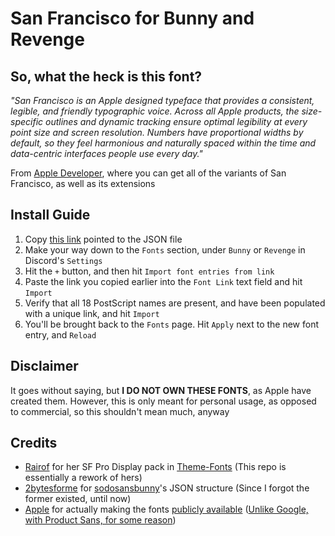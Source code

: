 # San Francisco for Bunny and Revenge

## So, what the heck is this font?
_"San Francisco is an Apple designed typeface that provides a consistent, legible, and friendly typographic voice. Across all Apple products, the size-specific outlines and dynamic tracking ensure optimal legibility at every point size and screen resolution. Numbers have proportional widths by default, so they feel harmonious and naturally spaced within the time and data-centric interfaces people use every day."_

From [Apple Developer](https://developer.apple.com/fonts/), where you can get all of the variants of San Francisco, as well as its extensions

## Install Guide
1. Copy [this link](https://github.com/Thisisauser6443/San-Francisco/raw/refs/heads/main/Import.json) pointed to the JSON file
2. Make your way down to the `Fonts` section, under `Bunny` or `Revenge` in Discord's `Settings`
3. Hit the `+` button, and then hit `Import font entries from link`
4. Paste the link you copied earlier into the `Font Link` text field and hit `Import`
5. Verify that all 18 PostScript names are present, and have been populated with a unique link, and hit `Import`
6. You'll be brought back to the `Fonts` page. Hit `Apply` next to the new font entry, and `Reload`

## Disclaimer
It goes without saying, but **I __DO NOT__ OWN THESE FONTS**, as Apple have created them. However, this is only meant for personal usage, as opposed to commercial, so this shouldn't mean much, anyway

## Credits
- [Rairof](https://github.com/Rairof) for her SF Pro Display pack in [Theme-Fonts](https://github.com/Rairof/Theme-Fonts) (This repo is essentially a rework of hers)
- [2bytesforme](https://github.com/2bytes4me) for [sodosansbunny](https://github.com/2bytes4me/sodosansbunny)'s JSON structure (Since I forgot the former existed, until now)
- [Apple](https://apple.com) for actually making the fonts [publicly available](https://developer.apple.com/fonts/) ([Unlike Google, with Product Sans, for some reason](https://fonts.google.com/license/productsans))
